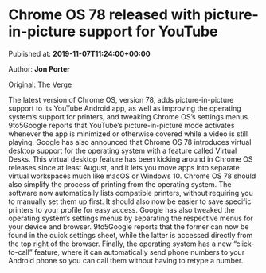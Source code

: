 
# Chrome OS 78 released with picture-in-picture support for YouTube

Published at: **2019-11-07T11:24:00+00:00**

Author: **Jon Porter**

Original: [The Verge](https://www.theverge.com/2019/11/7/20953039/chrome-os-78-youtube-picture-in-picture-settings-menu-printer-support?utm_campaign=theverge&utm_content=chorus&utm_medium=social&utm_source=twitter)

The latest version of Chrome OS, version 78, adds picture-in-picture support to its YouTube Android app, as well as improving the operating system’s support for printers, and tweaking Chrome OS’s settings menus. 9to5Google reports that YouTube’s picture-in-picture mode activates whenever the app is minimized or otherwise covered while a video is still playing.
Google has also announced that Chrome OS 78 introduces virtual desktop support for the operating system with a feature called Virtual Desks. This virtual desktop feature has been kicking around in Chrome OS releases since at least August, and it lets you move apps into separate virtual workspaces much like macOS or Windows 10.
Chrome OS 78 should also simplify the process of printing from the operating system. The software now automatically lists compatible printers, without requiring you to manually set them up first. It should also now be easier to save specific printers to your profile for easy access.
Google has also tweaked the operating system’s settings menus by separating the respective menus for your device and browser. 9to5Google reports that the former can now be found in the quick settings sheet, while the latter is accessed directly from the top right of the browser. Finally, the operating system has a new “click-to-call” feature, where it can automatically send phone numbers to your Android phone so you can call them without having to retype a number.
